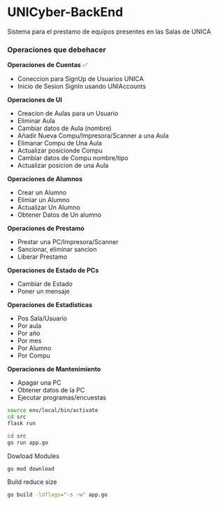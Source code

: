 # UNICyber-BackEnd
Sistema para el prestamo de equipos presentes en las Salas de UNICA

### Operaciones que debehacer

**Operaciones de Cuentas** ✅
- Coneccion para SignUp de Usuarios UNICA
- Inicio de Sesion SignIn usando UNIAccounts
  
**Operaciones de UI**
- Creacion de Aulas para un Usuario
- Eliminar Aula
- Cambiar datos de Aula (nombre)
- Añadir Nueva Compu/Impresora/Scanner a una Aula
- Elimanar Compu de Una Aula
- Actualizar posicionde Compu
- Cambiar datos de Compu nombre/tipo
- Actualizar posicion de una Aula

**Operaciones de Alumnos**

- Crear un Alumno
- Elimiar un Alumno
- Actualizar Un Alumno
- Obtener Datos de Un alumno

**Operaciones de Prestamo**

- Prestar una PC/Impresora/Scanner
- Sancionar, eliminar sancion
- Liberar Prestamo

**Operaciones de Estado de PCs**
- Cambiar de Estado
- Poner un mensaje 

**Operaciones de Estadisticas**
- Pos Sala/Usuario
- Por aula
- Por año
- Por mes
- Por Alumno
- Por Compu

**Operaciones de Mantenimiento**
- Apagar una PC
- Obtener datos de la PC
- Ejecutar programas/encuestas

```bash
source env/local/bin/activate
cd src
flask run

cd src
go run app.go

```

Dowload Modules
```bash
go mod download
```

Build reduce size
```bash
go build -ldflags="-s -w" app.go
```